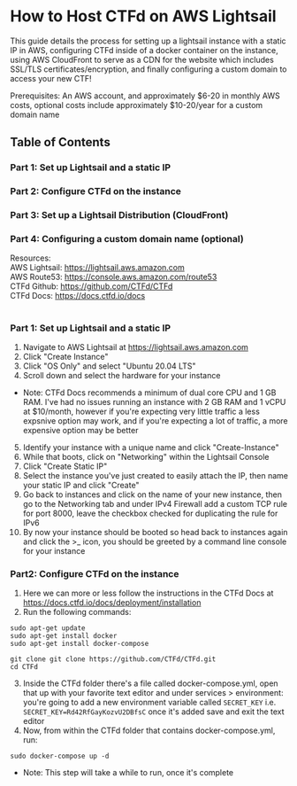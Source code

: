 # How to Host CTFd on AWS Lightsail
This guide details the process for setting up a lightsail instance with a static IP in AWS, configuring CTFd inside of a docker container on the instance, using AWS CloudFront to serve as a CDN for the website which includes SSL/TLS certificates/encryption, and finally configuring a custom domain to access your new CTF!

Prerequisites: An AWS account, and approximately $6-20 in monthly AWS costs, optional costs include approximately $10-20/year for a custom domain name

## Table of Contents
### Part 1: Set up Lightsail and a static IP
### Part 2: Configure CTFd on the instance
### Part 3: Set up a Lightsail Distribution (CloudFront)
### Part 4: Configuring a custom domain name (optional)

Resources: <br>
AWS Lightsail:  https://lightsail.aws.amazon.com <br>
AWS Route53:    https://console.aws.amazon.com/route53 <br>
CTFd Github:    https://github.com/CTFd/CTFd <br>
CTFd Docs:      https://docs.ctfd.io/docs <br>

#

### Part 1: Set up Lightsail and a static IP

1. Navigate to AWS Lightsail at https://lightsail.aws.amazon.com
2. Click "Create Instance" 
3. Click "OS Only" and select "Ubuntu 20.04 LTS"
4. Scroll down and select the hardware for your instance <br>
- Note: CTFd Docs recommends a minimum of dual core CPU and 1 GB RAM. I've had no issues running an instance with 2 GB RAM and 1 vCPU at $10/month, however if you're expecting very little traffic a less expsnive option may work, and if you're expecting a lot of traffic, a more expensive option may be better
5. Identify your instance with a unique name and click "Create-Instance"
6. While that boots, click on "Networking" within the Lightsail Console
7. Click "Create Static IP"
8. Select the instance you've just created to easily attach the IP, then name your static IP and click "Create"
9. Go back to instances and click on the name of your new instance, then go to the Networking tab and under IPv4 Firewall add a custom TCP rule for port 8000, leave the checkbox checked for duplicating the rule for IPv6
10. By now your instance should be booted so head back to instances again and click the >_ icon, you should be greeted by a command line console for your instance


### Part2: Configure CTFd on the instance

1. Here we can more or less follow the instructions in the CTFd Docs at https://docs.ctfd.io/docs/deployment/installation
2. Run the following commands:
```
sudo apt-get update
sudo apt-get install docker
sudo apt-get install docker-compose

git clone git clone https://github.com/CTFd/CTFd.git
cd CTFd
```
3. Inside the CTFd folder there's a file called docker-compose.yml, open that up with your favorite text editor and under services > environment: you're going to add a new environment variable called `SECRET_KEY` i.e. `SECRET_KEY=Rd42RfGayKozvU2DBfsC` once it's added save and exit the text editor
4. Now, from within the CTFd folder that contains docker-compose.yml, run:
```
sudo docker-compose up -d 
```
- Note: This step will take a while to run, once it's complete 


